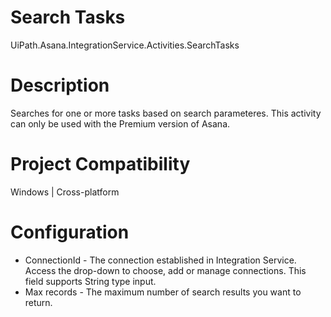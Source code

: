 ﻿# Search Tasks

UiPath.Asana.IntegrationService.Activities.SearchTasks

# Description

Searches for one or more tasks based on search parameteres. This activity can only be used with the Premium version of Asana.

# Project Compatibility

Windows | Cross-platform

# Configuration

* ConnectionId - The connection established in Integration Service. Access the drop-down to choose, add or manage connections. This field supports String type input.
* Max records - The maximum number of search results you want to return.
